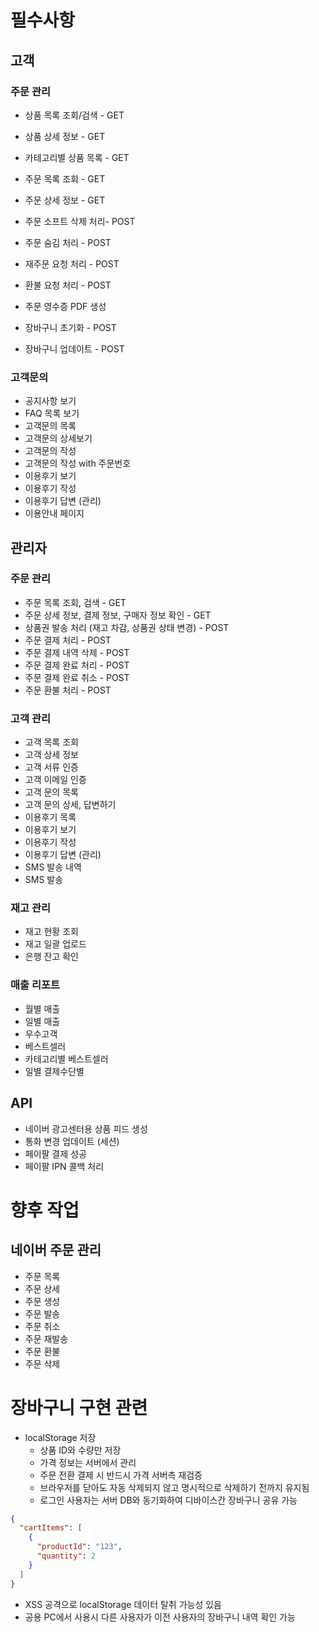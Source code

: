 # 필수사항

## 고객

### 주문 관리

- 상품 목록 조회/검색 - GET
- 상품 상세 정보 - GET
- 카테고리별 상품 목록 - GET

- 주문 목록 조회 - GET
- 주문 상세 정보 - GET
- 주문 소프트 삭제 처리- POST
- 주문 숨김 처리 - POST
- 재주문 요청 처리 - POST
- 환불 요청 처리 - POST
- 주문 영수증 PDF 생성

- 장바구니 초기화 - POST
- 장바구니 업데이트 - POST

### 고객문의

- 공지사항 보기
- FAQ 목록 보기
- 고객문의 목록
- 고객문의 상세보기
- 고객문의 작성
- 고객문의 작성 with 주문번호
- 이용후기 보기
- 이용후기 작성
- 이용후기 답변 (관리)
- 이용안내 페이지

## 관리자

### 주문 관리

- 주문 목록 조회, 검색 - GET
- 주문 상세 정보, 결제 정보, 구매자 정보 확인 - GET
- 상품권 발송 처리 (재고 차감, 상품권 상태 변경) - POST
- 주문 결제 처리 - POST
- 주문 결제 내역 삭제 - POST
- 주문 결제 완료 처리 - POST
- 주문 결제 완료 취소 - POST
- 주문 환불 처리 - POST

### 고객 관리

- 고객 목록 조회
- 고객 상세 정보
- 고객 서류 인증
- 고객 이메일 인증
- 고객 문의 목록
- 고객 문의 상세, 답변하기
- 이용후기 목록
- 이용후기 보기
- 이용후기 작성
- 이용후기 답변 (관리)
- SMS 발송 내역
- SMS 발송

### 재고 관리

- 재고 현황 조회
- 재고 일괄 업로드
- 은행 잔고 확인

### 매출 리포트

- 월별 매출
- 일별 매출
- 우수고객
- 베스트셀러
- 카테고리별 베스트셀러
- 일별 결제수단별

## API

- 네이버 광고센터용 상품 피드 생성
- 통화 변경 업데이트 (세션)
- 페이팔 결제 성공
- 페이팔 IPN 콜백 처리

# 향후 작업

## 네이버 주문 관리

- 주문 목록
- 주문 상세
- 주문 생성
- 주문 발송
- 주문 취소
- 주문 재발송
- 주문 환불
- 주문 삭제

# 장바구니 구현 관련

- localStorage 저장
  - 상품 ID와 수량만 저장
  - 가격 정보는 서버에서 관리
  - 주문 전환 결제 시 반드시 가격 서버측 재검증
  - 브라우저를 닫아도 자동 삭제되지 않고 명시적으로 삭제하기 전까지 유지됨
  - 로그인 사용자는 서버 DB와 동기화하여 디바이스간 장바구니 공유 가능

```json
{
  "cartItems": [
    {
      "productId": "123",
      "quantity": 2
    }
  ]
}
```

- XSS 공격으로 localStorage 데이터 탈취 가능성 있음
- 공용 PC에서 사용시 다른 사용자가 이전 사용자의 장바구니 내역 확인 가능